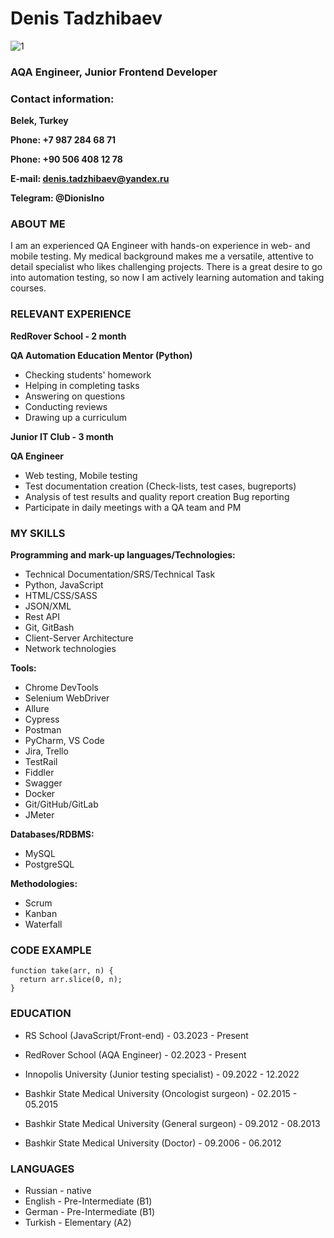 # Denis Tadzhibaev
![1](https://user-images.githubusercontent.com/109044090/223283493-e5df0a3f-5a94-4c7b-b3ef-9aae0407a376.jpg)

### AQA Engineer, Junior Frontend Developer
### Contact information:
**Belek, Turkey**

**Phone: +7 987 284 68 71** 

**Phone: +90 506 408 12 78**

**E-mail: denis.tadzhibaev@yandex.ru**

**Telegram: @DionisIno**

### ABOUT ME
I am an experienced QA Engineer with hands-on experience in web- and mobile testing. My medical background makes me a versatile, attentive to detail specialist who likes challenging projects. There is a great desire to go into automation testing, so now I am actively learning automation and taking courses.
### RELEVANT EXPERIENCE
**RedRover School - 2 month**

**QA Automation Education Mentor (Python)**
- Checking students' homework
- Helping in completing tasks
- Answering on questions
- Conducting reviews
- Drawing up a curriculum

**Junior IT Club - 3 month**

**QA Engineer**
- Web testing, Mobile testing
- Test documentation creation (Check-lists, test cases, bugreports)
- Analysis of test results and quality report creation Bug reporting
- Participate in daily meetings with a QA team and PM

### MY SKILLS
**Programming and mark-up languages/Technologies:**

- Technical Documentation/SRS/Technical Task
- Python, JavaScript
- HTML/CSS/SASS
- JSON/XML
- Rest API
- Git, GitBash
- Client-Server Architecture
- Network technologies

**Tools:**

- Chrome DevTools
- Selenium WebDriver
- Allure
- Cypress
- Postman
- PyCharm, VS Code
- Jira, Trello
- TestRail
- Fiddler
- Swagger
- Docker
- Git/GitHub/GitLab
- JMeter

**Databases/RDBMS:**

- MySQL
- PostgreSQL

**Methodologies:**

- Scrum
- Kanban
- Waterfall

### CODE EXAMPLE
```
function take(arr, n) {
  return arr.slice(0, n);
}
```

### EDUCATION 
- RS School (JavaScript/Front-end) - 03.2023 - Present

- RedRover School (AQA Engineer) - 02.2023 - Present

- Innopolis University (Junior testing specialist) - 09.2022 - 12.2022

- Bashkir State Medical University (Oncologist surgeon)	- 02.2015 - 05.2015

- Bashkir State Medical University (General surgeon) - 09.2012 - 08.2013 

- Bashkir State Medical University (Doctor) - 09.2006 - 06.2012

### LANGUAGES
- Russian - native
- English - Pre-Intermediate (В1)
- German - Pre-Intermediate (В1)
- Turkish - Elementary (А2)